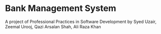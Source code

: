 # Bank Management System
A project of Professional Practices in Software Development by Syed Uzair, Zeemal Urooj, Qazi Arsalan Shah, Ali Raza Khan
